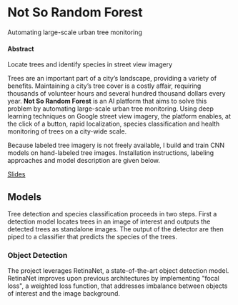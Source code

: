 # Not So Random Forest

Automating large-scale urban tree monitoring

#### Abstract

Locate trees and identify species in street view imagery 

Trees are an important part of a city’s landscape, providing a variety of benefits. Maintaining a city’s tree cover is a costly affair, requiring thousands of volunteer hours and several hundred thousand dollars every year. **Not So Random Forest** is an AI platform that aims to solve this problem by automating large-scale urban tree monitoring. Using deep learning techniques on Google street view imagery, the platform enables, at the click of a button, rapid localization, species classification and health monitoring of trees on a city-wide scale. 

Because labeled tree imagery is not freely available, I build and train CNN models on hand-labeled tree images. Installation instructions, labeling approaches and model description are given below.

[Slides](http://bit.ly/notsorandomforest)


## Models

Tree detection and species classification proceeds in two steps. First a detection model locates trees in an image of interest and outputs the detected trees as standalone images. The output of the detector are then piped to a classifier that predicts the species of the trees. 

### Object Detection

The project leverages RetinaNet, a state-of-the-art object detection model. RetinaNet improves upon previous architectures by implementing "focal loss", a weighted loss function, that addresses imbalance between objects of interest and the image background.
